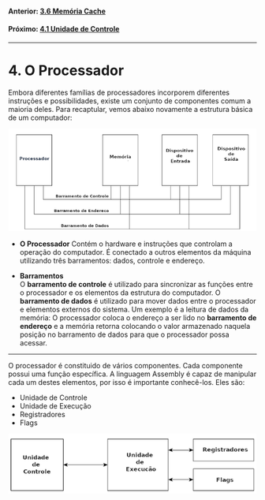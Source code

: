 <link rel="stylesheet" href="css/style.css">

#### Anterior: [3.6 Memória Cache](./baixo-nivel/cache.md)  
#### Próximo: [4.1 Unidade de Controle](./baixo-nivel/unidade_de_controle.md)

---

# 4. O Processador

Embora diferentes famílias de processadores incorporem diferentes instruções e possibilidades, existe um conjunto de componentes comum a maioria deles. Para recaptular, vemos abaixo novamente a estrutura básica de um computador:  

![](./imgs/4_001.png)  

* **O Processador** 
Contém o hardware e instruções que controlam a operação do computador. É conectado a outros elementos da máquina utilizando três barramentos: dados, controle e endereço.  

* **Barramentos**  
O **barramento de controle** é utilizado para sincronizar as funções entre o processador e os elementos da estrutura do computador. O **barramento de dados** é utilizado para mover dados entre o processador e elementos externos do sistema. Um exemplo é a leitura de dados da memória: O processador coloca o endereço a ser lido no **barramento de endereço** e a memória retorna colocando o valor armazenado naquela posição no barramento de dados para que o processador possa acessar.  

---

O processador é constituido de vários componentes. Cada componente possui uma função específica. A linguagem Assembly é capaz de manipular cada um destes elementos, por isso é importante conhecê-los. Eles são:  

- Unidade de Controle
- Unidade de Execução
- Registradores
- Flags

![](./imgs/4_002.png)  

